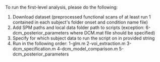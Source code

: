 To run the first-level analysis, please do the following:
1. Download dataset (preprocessed functional scans of at least run 1 contained in each subject's folder onset and condition name file)
2. Add SPM paths and local data folder path to scripts (exception: 6-dcm_posterior_parameters where DCM.mat file should be specified)
3. Specify for which subject data to run the script on in provided string
4. Run in the following order:
     1-glm.m
     2-voi_extraction.m
     3-dcm_specification.m
     4-dcm_model_comparison.m
     5-dcm_posterior_parameters
